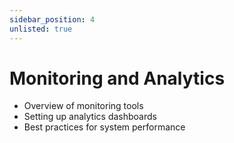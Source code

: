 ```yaml
---
sidebar_position: 4
unlisted: true
---
```


# Monitoring and Analytics

- Overview of monitoring tools
- Setting up analytics dashboards
- Best practices for system performance
